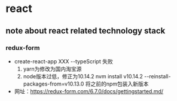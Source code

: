 # react

## note about react related technology stack

### redux-form
- create-react-app XXX --typeScript 失败 
    1. yarn为修改为国内淘宝源
    2. node版本过低，修正为10.14.2  nvm install v10.14.2 --reinstall-packages-from=v10.13.0 将之前的npm包装入新版本
- 网址：https://redux-form.com/6.7.0/docs/gettingstarted.md/

